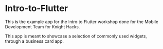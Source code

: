 # Intro-to-Flutter

This is the example app for the Intro to Flutter workshop done for the Mobile Development Team for Knight Hacks.

This app is meant to showcase a selection of commonly used widgets, through a business card app.
